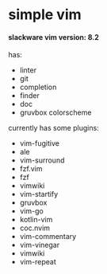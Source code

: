 # simple vim
#### slackware vim version: 8.2

has:
- linter
- git
- completion
- finder
- doc
- gruvbox colorscheme

currently has some plugins:
- vim-fugitive
- ale
- vim-surround
- fzf.vim
- fzf
- vimwiki
- vim-startify
- gruvbox
- vim-go
- kotlin-vim
- coc.nvim
- vim-commentary
- vim-vinegar
- vimwiki
- vim-repeat

